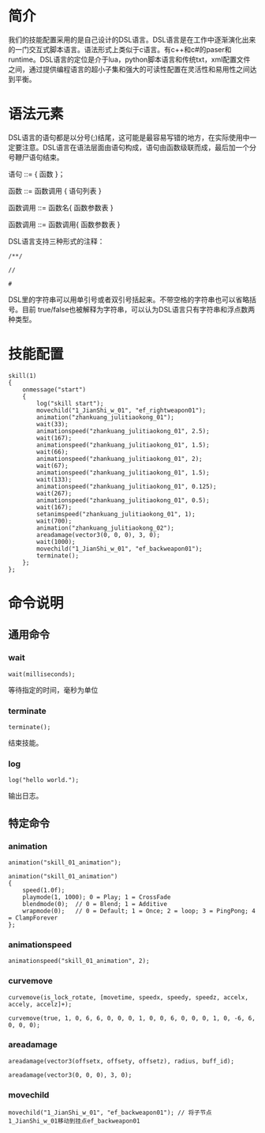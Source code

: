 # 简介

我们的技能配置采用的是自己设计的DSL语言。DSL语言是在工作中逐渐演化出来的一门交互式脚本语言。语法形式上类似于c语言。有c++和c#的paser和runtime。DSL语言的定位是介于lua，python脚本语言和传统txt，xml配置文件之间，通过提供编程语言的超小子集和强大的可读性配置在灵活性和易用性之间达到平衡。

# 语法元素

DSL语言的语句都是以分号(;)结尾，这可能是最容易写错的地方，在实际使用中一定要注意。DSL语言在语法层面由语句构成，语句由函数级联而成，最后加一个分号鞭尸语句结束。

语句 ::= { 函数 }；

函数 ::= 函数调用 { 语句列表 }

函数调用 ::= 函数名{ 函数参数表 }

函数调用 ::= 函数调用{ 函数参数表 }

DSL语言支持三种形式的注释：
```
/**/

//

#
```

DSL里的字符串可以用单引号或者双引号括起来。不带空格的字符串也可以省略括号。目前 true/false也被解释为字符串，可以认为DSL语言只有字符串和浮点数两种类型。

# 技能配置
```
skill(1)
{
	onmessage("start")
	{
		log("skill start");
		movechild("1_JianShi_w_01", "ef_rightweapon01");
		animation("zhankuang_julitiaokong_01");
		wait(33);
		animationspeed("zhankuang_julitiaokong_01", 2.5);
		wait(167);
		animationspeed("zhankuang_julitiaokong_01", 1.5);
		wait(66);
		animationspeed("zhankuang_julitiaokong_01", 2);
		wait(67);
		animationspeed("zhankuang_julitiaokong_01", 1.5);
		wait(133);
		animationspeed("zhankuang_julitiaokong_01", 0.125);
		wait(267);
		animationspeed("zhankuang_julitiaokong_01", 0.5);
		wait(167);
		setanimspeed("zhankuang_julitiaokong_01", 1);
		wait(700);
		animation("zhankuang_julitiaokong_02");
		areadamage(vector3(0, 0, 0), 3, 0);
		wait(1000);
		movechild("1_JianShi_w_01", "ef_backweapon01");
		terminate();
	};
};
```

# 命令说明
## 通用命令
### wait
```
wait(milliseconds);
```
等待指定的时间，毫秒为单位
### terminate
```
terminate();
```
结束技能。
### log
```
log("hello world.");
```
输出日志。
## 特定命令
### animation
```
animation("skill_01_animation");
```
```
animation("skill_01_animation")
{
    speed(1.0f);
    playmode(1, 1000); 0 = Play; 1 = CrossFade
    blendmode(0);  // 0 = Blend; 1 = Additive
    wrapmode(0);   // 0 = Default; 1 = Once; 2 = loop; 3 = PingPong; 4 = ClampForever
};
```
### animationspeed
```
animationspeed("skill_01_animation", 2);
```
### curvemove
```
curvemove(is_lock_rotate, [movetime, speedx, speedy, speedz, accelx, accely, accelz]+);
```
```
curvemove(true, 1, 0, 6, 6, 0, 0, 0, 1, 0, 0, 6, 0, 0, 0, 1, 0, -6, 6, 0, 0, 0);
```
### areadamage
```
areadamage(vector3(offsetx, offsety, offsetz), radius, buff_id);
```
```
areadamage(vector3(0, 0, 0), 3, 0);
```

### movechild
```
movechild("1_JianShi_w_01", "ef_backweapon01"); // 将子节点1_JianShi_w_01移动到挂点ef_backweapon01
```